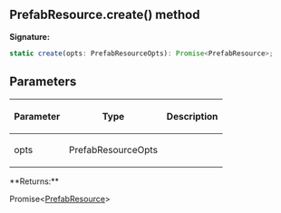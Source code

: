 
## PrefabResource.create() method

**Signature:**

```typescript
static create(opts: PrefabResourceOpts): Promise<PrefabResource>;
```

## Parameters

<table><thead><tr><th>

Parameter


</th><th>

Type


</th><th>

Description


</th></tr></thead>
<tbody><tr><td>

opts


</td><td>

PrefabResourceOpts


</td><td>


</td></tr>
</tbody></table>
**Returns:**

Promise&lt;[PrefabResource](/reference/prefabresource.md)<!-- -->&gt;

